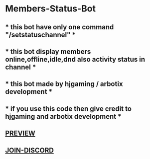 # Members-Status-Bot

## * this bot have only one command "/setstatuschannel" *
## * this bot display members online,offline,idle,dnd also activity status in channel *
## * this bot made by hjgaming / arbotix development *
## * if you use this code then give credit to hjgaming and arbotix development *

## [PREVIEW](https://cdn.discordapp.com/attachments/916543771657797664/1245111484078362704/Screenshot_2024-05-29_015809.png?ex=66578fee&is=66563e6e&hm=e1583167510e8a61cb9a72f40e7fed7856b6ccee08de73c18e5dd918dafe2bc3&)

## [JOIN-DISCORD](https://discord.gg/anHuZcuGuK)
